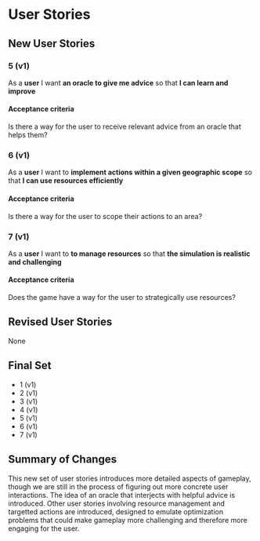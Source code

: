 # User Stories

## New User Stories

### 5 (v1)

As a **user** I want **an oracle to give me advice** so that **I can learn and improve**

#### Acceptance criteria

Is there a way for the user to receive relevant advice from an oracle that helps them?

### 6 (v1)

As a **user** I want to **implement actions within a given geographic scope** so that **I can use resources efficiently**

#### Acceptance criteria

Is there a way for the user to scope their actions to an area?

### 7 (v1)

As a **user** I want to **to manage resources** so that **the simulation is realistic and challenging**

#### Acceptance criteria

Does the game have a way for the user to strategically use resources?

## Revised User Stories

None

## Final Set

-   1 (v1)
-   2 (v1)
-   3 (v1)
-   4 (v1)
-   5 (v1)
-   6 (v1)
-   7 (v1)

## Summary of Changes

This new set of user stories introduces more detailed aspects of gameplay, though we are still in the process of figuring out more concrete user interactions. The idea of an oracle that interjects with helpful advice is introduced. Other user stories involving resource management and targetted actions are introduced, designed to emulate optimization problems that could make gameplay more challenging and therefore more engaging for the user.
